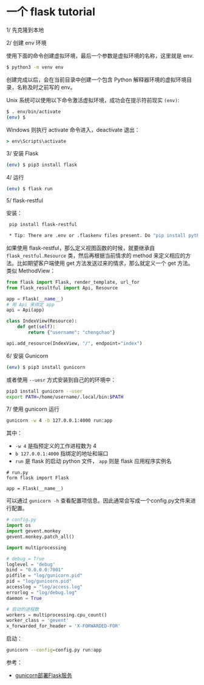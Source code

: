 # 一个 flask tutorial

1/ 先克隆到本地

2/ 创建 env 环境

使用下面的命令创建虚拟环境，最后一个参数是虚拟环境的名称，这里就是 env.

```bash
$ python3 -m venv env

```

创建完成以后，会在当前目录中创建一个包含 Python 解释器环境的虚拟环境目录，名称及时之前写的 env。

Unix 系统可以使用以下命令激活虚拟环境，成功会在提示符前现实 `(env)`:

```bash
$ . env/bin/activate
(env) $
```

Windows 则执行 activate 命令进入，deactivate 退出：

```bat
> env\Scripts\activate

```

3/ 安装 Flask

```bash
(env) $ pip3 install flask
```

4/ 运行

```bash
(env) $ flask run
```

5/ flask-restful

安装：

```bash
 pip install flask-restful
```

```sh
 * Tip: There are .env or .flaskenv files present. Do "pip install python-dotenv" to use them.
```
如果使用 flask-restful，那么定义视图函数的时候，就要继承自 `flask_restful.Resource` 类，然后再根据当前情求的 method 来定义相应的方法。比如期望客户端使用 get 方法发送过来的情求，那么就定义一个 get 方法。类似 MethodView：

```python
from flask import Flask, render_template, url_for
from flask_resultful import Api, Resource

app = Flask(__name__)
# 用 Api 来绑定 app
api = Api(app)

class IndexView(Resource):
    def get(self):
        return {"username": "chengchao"}

api.add_resource(IndexView, "/", endpoint="index")

```

6/ 安装 Gunicorn

```bash
(env) $ pip3 install gunicorn
```

或者使用 `--uesr` 方式安装到自己的的环境中：

```bash
pip3 install gunicorn --user
export PATH=/home/username/.local/bin:$PATH

```

7/ 使用 gunicorn 运行

```bash
gunicorn -w 4 -b 127.0.0.1:4000 run:app
```

其中：

- `-w 4` 是指预定义的工作进程数为 4
- `b 127.0.0.1:4000` 指绑定的地址和端口
- `run` 是 flask 的启动 python 文件， `app` 则是 flask 应用程序实例名

```python3
# run.py
form flask import Flask

app = Flask(__name__)
```

可以通过 `gunicorn -h` 查看配置项信息。因此通常会写成一个config.py文件来进行配置。

```python
# config.py
import os
import gevent.monkey
gevent.monkey.patch_all()

import multiprocessing

# debug = True
loglevel = 'debug'
bind = "0.0.0.0:7001"
pidfile = "log/gunicorn.pid"
pid = "log/gunicorn.pid"
accesslog = "log/access.log"
errorlog = "log/debug.log"
daemon = True

# 启动的进程数
workers = multiprocessing.cpu_count()
worker_class = 'gevent'
x_forwarded_for_header = 'X-FORWARDED-FOR'

```

启动：

```bash
gunicorn --config=config.py run:app
```

参考：

- [gunicorn部署Flask服务](https://www.jianshu.com/p/fecf15ad0c9a)
